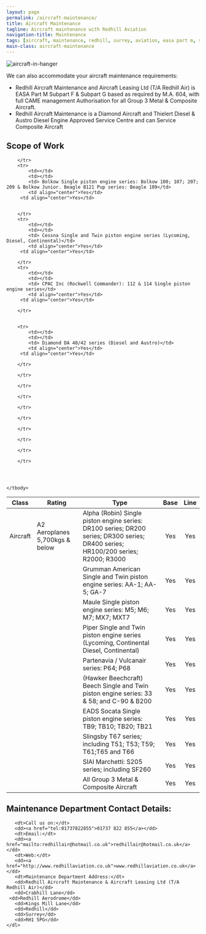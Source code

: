 ```yaml
---
layout: page
permalink: /aircraft-maintenance/
title: Aircraft Maintenance
tagline: Aircraft maintenance with Redhill Aviation
navigation-title: Maintenance
tags: [aircraft, maintenance, redhill, surrey, aviation, easa part m, subpart f, subpart g, came, composite, metal, flying]
main-class: aircraft-maintenance
---
```


<div class="overview">
  <div>
    <img src="{{ site.url }}/images/maintenance/aircraft-in-hanger.jpg" alt="aircraft-in-hanger"/>
  </div>
  <div class="overview-text">
    <p>We can also accommodate your aircraft maintenance requirements:</p>
    <div>
      <ul>
        <li>Redhill Aircraft Maintenance and Aircraft Leasing Ltd (T/A Redhill Air) is EASA Part M Subpart F & Subpart G based as required by M.A. 604, with full CAME management Authorisation for all Group 3 Metal & Composite Aircraft.</li>
        <li>Redhill Aircraft Maintenance is a Diamond Aircraft and Thielert Diesel & Austro Diesel Engine Approved Service Centre and can Service Composite Aircraft</li>
      </ul>
    </div>
  </div>

</div>

<h2>Scope of Work</h2>


<table class="prices-table hire-rates">
    <thead>
        <tr>
            <th>Class</th>
            <th>Rating</th>
            <th>Type</th>
            <th>Base</th>
		 <th>Line</th>
        </tr>
    </thead>
    <tbody>
        <tr>
            <td>Aircraft</td>
            <td>A2 Aeroplanes 5,700kgs & below</td>
            <td> Alpha (Robin) Single piston engine series: DR100 series; DR200 series; DR300 series; DR400 series; HR100/200 series; R2000; R3000</td>
            <td align="center">Yes</td>
		 <td align="center">Yes</td>

        </tr>
        <tr>
            <td></td>
            <td></td>
            <td> Bolkow Single piston engine series: Bolkow 100; 107; 207; 209 & Bolkow Junior. Beagle B121 Pup series: Beagle 109</td>
            <td align="center">Yes</td>
		 <td align="center">Yes</td>


        </tr>
        <tr>
            <td></td>
            <td></td>
            <td> Cessna Single and Twin piston engine series (Lycoming, Diesel, Continental)</td>
            <td align="center">Yes</td>
		 <td align="center">Yes</td>

        </tr>
        <tr>
            <td></td>
            <td></td>
            <td> CPAC Inc (Rockwell Commander): 112 & 114 Single piston engine series</td>
            <td align="center">Yes</td>
		 <td align="center">Yes</td>

        </tr>


        <tr>
            <td></td>
            <td></td>
            <td> Diamond DA 40/42 series (Diesel and Austro)</td>
            <td align="center">Yes</td>
		 <td align="center">Yes</td>

        </tr>

<tr>
            <td></td>
            <td></td>
            <td> Grumman American Single and Twin piston engine series: AA-1; AA-5; GA-7</td>
            <td align="center">Yes</td>
		 <td align="center">Yes</td>

        </tr>

<tr>
            <td></td>
            <td></td>
            <td>Maule Single piston engine series: M5; M6; M7; MX7; MXT7</td>
            <td align="center">Yes</td>
		 <td align="center">Yes</td>

        </tr>

<tr>
            <td></td>
            <td></td>
            <td>Piper Single and Twin piston engine series (Lycoming, Continental Diesel, Continental)</td>
            <td align="center">Yes</td>
		 <td align="center">Yes</td>

        </tr>

<tr>
            <td></td>
            <td></td>
            <td>Partenavia / Vulcanair series: P64; P68</td>
            <td align="center">Yes</td>
		 <td align="center">Yes</td>

        </tr>

<tr>
            <td></td>
            <td></td>
            <td>(Hawker Beechcraft) Beech Single and Twin piston engine series: 33 & 58; and C-90 & B200</td>
            <td align="center">Yes</td>
		 <td align="center">Yes</td>

        </tr>

<tr>
            <td></td>
            <td></td>
            <td>EADS Socata Single piston engine series: TB9; TB10; TB20; TB21</td>
            <td align="center">Yes</td>
		 <td align="center">Yes</td>

        </tr>

<tr>
            <td></td>
            <td></td>
            <td>Slingsby T67 series; including T51; T53; T59; T61;T65 and T66</td>
            <td align="center">Yes</td>
		 <td align="center">Yes</td>

        </tr>


<tr>
            <td></td>
            <td></td>
            <td>SIAI Marchetti: S205 series; including SF260</td>
            <td align="center">Yes</td>
		 <td align="center">Yes</td>

        </tr>

<tr>
            <td></td>
            <td></td>
            <td>All Group 3 Metal & Composite Aircraft</td>
            <td align="center">Yes</td>
		 <td align="center">Yes</td>

        </tr>




    </tbody>
</table>

<div class="contact-details">
    <dl>

</ul>
</div>

<h2>Maintenance Department Contact Details:</h2>

       <dt>Call us on:</dt>
       <dd><a href="tel:01737822855">01737 822 855</a></dd>
       <dt>Email:</dt>
       <dd><a href="mailto:redhillair@hotmail.co.uk">redhillair@hotmail.co.uk</a></dd>
       <dt>Web:</dt>
       <dd><a href="http://www.redhillaviation.co.uk">www.redhillaviation.co.uk</a></dd>
       <dt>Maintenance Department Address:</dt>
       <dd>Redhill Aircraft Maintenance & Aircraft Leasing Ltd (T/A Redhill Air)</dd>
       <dd>Crabhill Lane</dd>
	 <dd>Redhill Aerodrome</dd>
       <dd>Kings Mill Lane</dd>
       <dd>Redhill</dd>
       <dd>Surrey</dd>
       <dd>RH1 5PG</dd>
    </dl>
</div>



